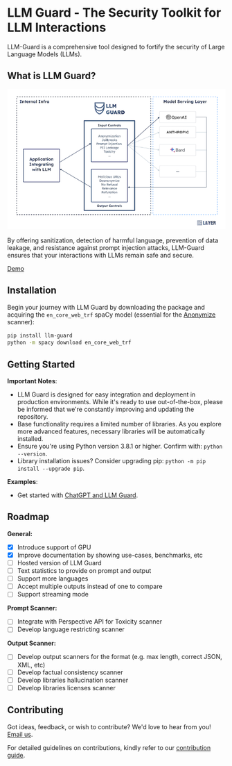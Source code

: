 # LLM Guard - The Security Toolkit for LLM Interactions

LLM-Guard is a comprehensive tool designed to fortify the security of Large Language Models (LLMs).

## What is LLM Guard?

![LLM-Guard](./img/flow.png)

By offering sanitization, detection of harmful language, prevention of data leakage, and resistance against prompt
injection attacks, LLM-Guard ensures that your interactions with LLMs remain safe and secure.

[Demo](https://huggingface.co/spaces/laiyer/llm-guard-playground)

## Installation

Begin your journey with LLM Guard by downloading the package and acquiring the `en_core_web_trf` spaCy model (essential
for the [Anonymize](./input_scanners/anonymize.md) scanner):

```sh
pip install llm-guard
python -m spacy download en_core_web_trf
```

## Getting Started

**Important Notes**:

- LLM Guard is designed for easy integration and deployment in production environments. While it's ready to use
  out-of-the-box, please be informed that we're constantly improving and updating the repository.
- Base functionality requires a limited number of libraries. As you explore more advanced features, necessary libraries
  will be automatically installed.
- Ensure you're using Python version 3.8.1 or higher. Confirm with: `python --version`.
- Library installation issues? Consider upgrading pip: `python -m pip install --upgrade pip`.

**Examples**:

- Get started with [ChatGPT and LLM Guard](https://github.com/laiyer-ai/llm-guard/blob/main/examples/openai.py).

## Roadmap

**General:**

- [x] Introduce support of GPU
- [x] Improve documentation by showing use-cases, benchmarks, etc
- [ ] Hosted version of LLM Guard
- [ ] Text statistics to provide on prompt and output
- [ ] Support more languages
- [ ] Accept multiple outputs instead of one to compare
- [ ] Support streaming mode

**Prompt Scanner:**

- [ ] Integrate with Perspective API for Toxicity scanner
- [ ] Develop language restricting scanner

**Output Scanner:**

- [ ] Develop output scanners for the format (e.g. max length, correct JSON, XML, etc)
- [ ] Develop factual consistency scanner
- [ ] Develop libraries hallucination scanner
- [ ] Develop libraries licenses scanner

## Contributing

Got ideas, feedback, or wish to contribute? We'd love to hear from you! [Email us](mailto:hello@laiyer.ai).

For detailed guidelines on contributions, kindly refer to our [contribution guide](https://github.com/laiyer-ai/llm-guard/blob/main/CONTRIBUTING.md).
